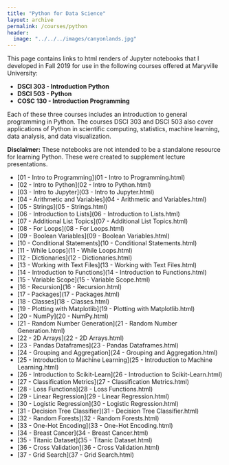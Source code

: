 ```yaml
---
title: "Python for Data Science"
layout: archive
permalink: /courses/python
header:
  image: "../../../images/canyonlands.jpg"
---
```


This page contains links to html renders of Jupyter notebooks that I developed in Fall 2019 for use in the following courses offered at Maryville University:
+ **DSCI 303 - Introduction Python**
+ **DSCI 503 - Python**
+ **COSC 130 - Introduction Programming**

Each of these three courses includes an introduction to general programming in Python. The courses DSCI 303 and DSCI 503 also cover applications of Python in scientific computing, statistics, machine learning, data analysis, and data visualization.


**Disclaimer:** These notebooks are not intended to be a standalone resource for learning Python. These were created to supplement lecture presentations.   

+ [01 - Intro to Programming](01 - Intro to Programming.html)
+ [02 - Intro to Python](02 - Intro to Python.html)
+ [03 - Intro to Jupyter](03 - Intro to Jupyter.html)
+ [04 - Arithmetic and Variables](04 - Arithmetic and Variables.html)
+ [05 - Strings](05 - Strings.html)
+ [06 - Introduction to Lists](06 - Introduction to Lists.html)
+ [07 - Additional List Topics](07 - Additional List Topics.html)
+ [08 - For Loops](08 - For Loops.html)
+ [09 - Boolean Variables](09 - Boolean Variables.html)
+ [10 - Conditional Statements](10 - Conditional Statements.html)
+ [11 - While Loops](11 - While Loops.html)
+ [12 - Dictionaries](12 - Dictionaries.html)
+ [13 - Working with Text Files](13 - Working with Text Files.html)
+ [14 - Introduction to Functions](14 - Introduction to Functions.html)
+ [15 - Variable Scope](15 - Variable Scope.html)
+ [16 - Recursion](16 - Recursion.html)
+ [17 - Packages](17 - Packages.html)
+ [18 - Classes](18 - Classes.html)
+ [19 - Plotting with Matplotlib](19 - Plotting with Matplotlib.html)
+ [20 - NumPy](20 - NumPy.html)
+ [21 - Random Number Generation](21 - Random Number Generation.html)
+ [22 - 2D Arrays](22 - 2D Arrays.html)
+ [23 - Pandas Dataframes](23 - Pandas Dataframes.html)
+ [24 - Grouping and Aggregation](24 - Grouping and Aggregation.html)
+ [25 - Introduction to Machine Learning](25 - Introduction to Machine Learning.html)
+ [26 - Introduction to Scikit-Learn](26 - Introduction to Scikit-Learn.html)
+ [27 - Classification Metrics](27 - Classification Metrics.html)
+ [28 - Loss Functions](28 - Loss Functions.html)
+ [29 - Linear Regression](29 - Linear Regression.html)
+ [30 - Logistic Regression](30 - Logistic Regression.html)
+ [31 - Decision Tree Classifier](31 - Decision Tree Classifier.html)
+ [32 - Random Forests](32 - Random Forests.html)
+ [33 - One-Hot Encoding](33 - One-Hot Encoding.html)
+ [34 - Breast Cancer](34 - Breast Cancer.html)
+ [35 - Titanic Dataset](35 - Titanic Dataset.html)
+ [36 - Cross Validation](36 - Cross Validation.html)
+ [37 - Grid Search](37 - Grid Search.html)
